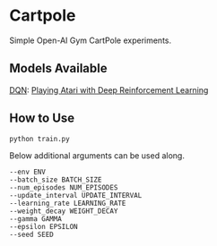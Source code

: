 # Cartpole

Simple Open-AI Gym CartPole experiments.

## Models Available

[DQN](https://github.com/lexiconium/cartpole/blob/main/models/dqn.py): [Playing Atari with Deep Reinforcement Learning](https://arxiv.org/abs/1312.5602)

## How to Use
```
python train.py
```
Below additional arguments can be used along.
```
--env ENV
--batch_size BATCH_SIZE
--num_episodes NUM_EPISODES
--update_interval UPDATE_INTERVAL
--learning_rate LEARNING_RATE
--weight_decay WEIGHT_DECAY
--gamma GAMMA
--epsilon EPSILON
--seed SEED
```
